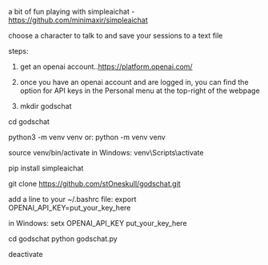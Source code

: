 a bit of fun playing with simpleaichat - https://github.com/minimaxir/simpleaichat

choose a character to talk to and save your sessions to a text file

steps:

1. get an openai account..https://platform.openai.com/

2. once you have an openai account and are logged in, you can find the option for API keys in the Personal menu at the top-right of the webpage

3. mkdir godschat

cd godschat

python3 -m venv venv
or: python -m venv venv

source venv/bin/activate
in Windows: venv\Scripts\activate

pip install simpleaichat

git clone https://github.com/stOneskull/godschat.git

add a line to your ~/.bashrc file:
export OPENAI_API_KEY=put_your_key_here

in Windows: setx OPENAI_API_KEY put_your_key_here

cd godschat
python godschat.py

deactivate